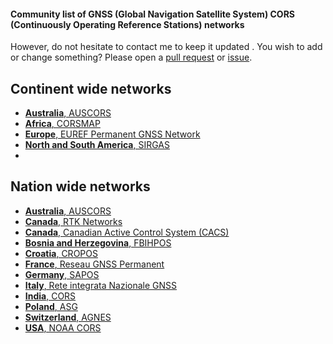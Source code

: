 ####  Community list of GNSS (Global Navigation Satellite System) CORS (Continuously Operating Reference Stations) networks

However, do not hesitate to contact me to keep it updated . You wish to add or change something? Please open a [pull request](https://github.com/mvarga1989/GNSS-CORS-RTK-networks/pulls) or [issue](https://github.com/mvarga1989/GNSS-CORS-RTK-networks/issues).

## Continent wide networks
- [**Australia**, AUSCORS](https://www.auscors.ga.gov.au/status/)
- [**Africa**, CORSMAP](http://corsmap.com/)
- [**Europe**, EUREF Permanent GNSS Network](https://www.epncb.oma.be/)
- [**North and South America**, SIRGAS](https://sirgas.ipgh.org/en/gnss-network/introduction/)
- 
## Nation wide networks
- [**Australia**, AUSCORS](https://www.auscors.ga.gov.au/status/)
- [**Canada**, RTK Networks](https://webapp.geod.nrcan.gc.ca/geod/data-donnees/rtk.php?locale=en)
- [**Canada**, Canadian Active Control System (CACS)](https://webapp.geod.nrcan.gc.ca/geod/data-donnees/cacs-scca.php?locale=en)
- [**Bosnia and Herzegovina**, FBIHPOS](http://fbihpos.katastar.ba/SBC/Account/Index?returnUrl=%2FSBC%2FAdmin)
- [**Croatia**, CROPOS](http://195.29.198.194/Map/SensorMap.aspx)
- [**France**, Reseau GNSS Permanent](http://rgp.ign.fr/STATIONS/)
- [**Germany**, SAPOS](https://sapos.de/)
- [**Italy**, Rete integrata Nazionale GNSS](http://ring.gm.ingv.it/)
- [**India**, CORS](http://103.205.244.106/)
- [**Poland**, ASG](http://www.asgeupos.pl/index.php)
- [**Switzerland**, AGNES](http://pnac.swisstopo.admin.ch/pages/en/agnes-status.html)
- [**USA**, NOAA CORS](https://geodesy.noaa.gov/CORS_Map/)
